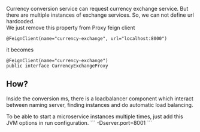 Currency conversion service can request currency exchange service. But there are
multiple instances of exchange services. So, we can not define url hardcoded.<br>
We just remove this property from Proxy feign client 
```
@FeignClient(name="currency-exchange", url="localhost:8000")
```
it becomes
```
@FeignClient(name="currency-exchange")
public interface CurrencyExchangeProxy
```
## How?
Inside the conversion ms, there is a loadbalancer component which interact
between naming server, finding instances and do automatic load balancing.

<p>
To be able to start a microservice instances multiple times, just add this
JVM options in run configuration.
```
-Dserver.port=8001
```